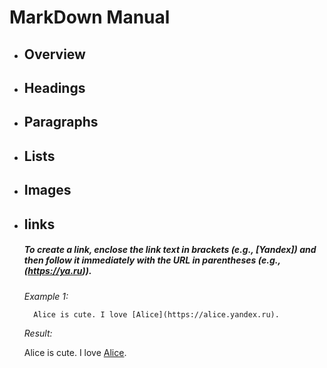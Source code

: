 # MarkDown Manual

- ## Overview

- ## Headings

- ## Paragraphs

- ## Lists

- ## Images

- ## links

    ##### To create a link, enclose the link text in brackets (e.g., [Yandex]) and then follow it immediately with the URL in parentheses (e.g., (https://ya.ru)).

    
    *Example 1:*
        
        Alice is cute. I love [Alice](https://alice.yandex.ru). 

    *Result:* 
        
    Alice is cute. I love [Alice](https://alice.yandex.ru).  
